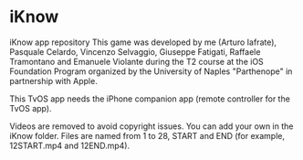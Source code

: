 # iKnow

iKnow app repository
This game was developed by me (Arturo Iafrate), Pasquale Celardo, Vincenzo Selvaggio, Giuseppe Fatigati, Raffaele Tramontano and Emanuele Violante during the T2 course at the iOS Foundation Program organized by the University of Naples "Parthenope" in partnership with Apple.

This TvOS app needs the iPhone companion app (remote controller for the TvOS app).

Videos are removed to avoid copyright issues. You can add your own in the iKnow folder.
Files are named from 1 to 28, START and END (for example, 12START.mp4 and 12END.mp4).
